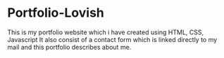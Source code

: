 # Portfolio-Lovish
This is my portfolio website which i have created using HTML, CSS, Javascript It also consist of a contact form which is linked directly to my mail and this portfolio describes about me.
